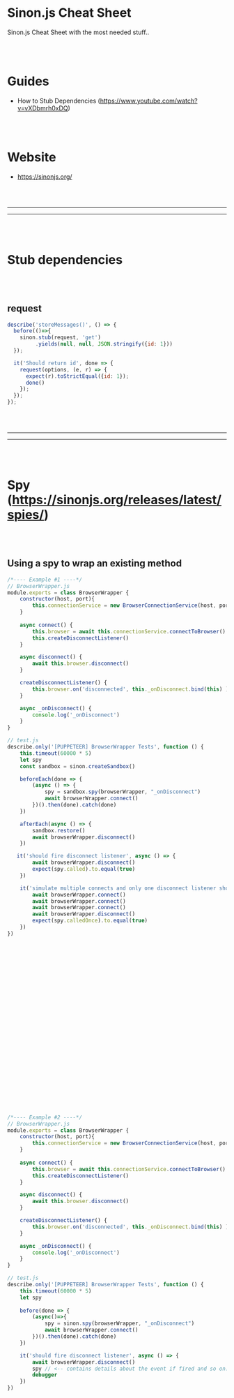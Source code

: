# Sinon.js Cheat Sheet
Sinon.js Cheat Sheet with the most needed stuff..


<br><br>

# Guides
- How to Stub Dependencies (https://www.youtube.com/watch?v=vXDbmrh0xDQ)

<br><br>

# Website
- https://sinonjs.org/



<br><br>
_________________________________
_________________________________
<br><br>


# Stub dependencies

<br><br>

## request
```javascript
describe('storeMessages()', () => {
  before(()=>{
    sinon.stub(request, 'get')
         .yields(null, null, JSON.stringify({id: 1}))
  });

  it('Should return id', done => {
    request(options, (e, r) => {
      expect(r).toStrictEqual({id: 1});
      done()
    });
  });
});
```




























<br><br>
_________________________________
_________________________________
<br><br>


# Spy (https://sinonjs.org/releases/latest/spies/)

<br><br>

## Using a spy to wrap an existing method
```javascript
/*---- Example #1 ----*/
// BrowserWrapper.js
module.exports = class BrowserWrapper {
    constructor(host, port){
        this.connectionService = new BrowserConnectionService(host, port)
    }
    
    async connect() {
        this.browser = await this.connectionService.connectToBrowser()
        this.createDisconnectListener()
    }

    async disconnect() {
        await this.browser.disconnect()
    }

    createDisconnectListener() {
        this.browser.on('disconnected', this._onDisconnect.bind(this) )
    }

    async _onDisconnect() {
        console.log('_onDisconnect')
    }
}

// test.js
describe.only('[PUPPETEER] BrowserWrapper Tests', function () {
    this.timeout(60000 * 5)
    let spy
    const sandbox = sinon.createSandbox()

    beforeEach(done => {
        (async () => {
            spy = sandbox.spy(browserWrapper, "_onDisconnect")
            await browserWrapper.connect()
        })().then(done).catch(done)
    })

    afterEach(async () => {
        sandbox.restore()
        await browserWrapper.disconnect()
    })

   it('should fire disconnect listener', async () => {
        await browserWrapper.disconnect()
        expect(spy.called).to.equal(true)
    })

    it('simulate multiple connects and only one disconnect listener should be fired', async () => {
        await browserWrapper.connect()
        await browserWrapper.connect()
        await browserWrapper.connect()
        await browserWrapper.disconnect()
        expect(spy.calledOnce).to.equal(true)
    })
})





























/*---- Example #2 ----*/
// BrowserWrapper.js
module.exports = class BrowserWrapper {
    constructor(host, port){
        this.connectionService = new BrowserConnectionService(host, port)
    }
    
    async connect() {
        this.browser = await this.connectionService.connectToBrowser()
        this.createDisconnectListener()
    }

    async disconnect() {
        await this.browser.disconnect()
    }

    createDisconnectListener() {
        this.browser.on('disconnected', this._onDisconnect.bind(this) )
    }

    async _onDisconnect() {
        console.log('_onDisconnect')
    }
}

// test.js
describe.only('[PUPPETEER] BrowserWrapper Tests', function () {
    this.timeout(60000 * 5)
    let spy
    
    before(done => {
        (async()=>{
            spy = sinon.spy(browserWrapper, "_onDisconnect")
            await browserWrapper.connect()
        })().then(done).catch(done)
    })

    it('should fire disconnect listener', async () => {
        await browserWrapper.disconnect()
        spy // <-- contains details about the event if fired and so on..
        debugger
    })
})
```
